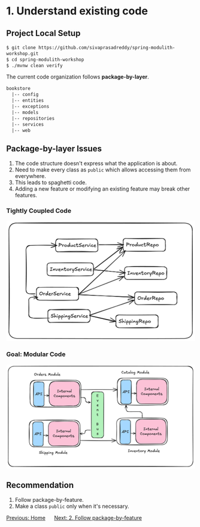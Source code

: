 # 1. Understand existing code

## Project Local Setup

```shell
$ git clone https://github.com/sivaprasadreddy/spring-modulith-workshop.git
$ cd spring-modulith-workshop
$ ./mvnw clean verify
```

The current code organization follows **package-by-layer**.

```
bookstore
  |-- config
  |-- entities
  |-- exceptions
  |-- models
  |-- repositories
  |-- services
  |-- web
```

## Package-by-layer Issues
1. The code structure doesn't express what the application is about.
2. Need to make every class as `public` which allows accessing them from everywhere.
3. This leads to spaghetti code.
4. Adding a new feature or modifying an existing feature may break other features.

### Tightly Coupled Code
![tight-coupled-code.png](../docs/tight-coupled-code.png)

### Goal: Modular Code
![Modular-Monolith.png](../docs/Modular-Monolith.png)

## Recommendation
1. Follow package-by-feature.
2. Make a class `public` only when it's necessary.

[Previous: Home](../README.md) &nbsp;&nbsp;&nbsp;&nbsp;
[Next: 2. Follow package-by-feature](step-2.md)
